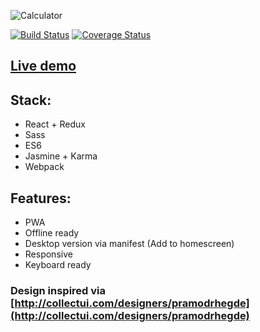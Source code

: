 ![Calculator](https://dl.dropboxusercontent.com/u/4633623/calctwitter.png)

[![Build Status](https://travis-ci.org/iondrimba/react-calculator.svg?branch=master)](https://travis-ci.org/iondrimba/react-calculator)
 [![Coverage Status](https://coveralls.io/repos/github/iondrimba/react-calculator/badge.svg?branch=master)](https://coveralls.io/github/iondrimba/react-calculator?branch=master)

## [Live demo](https://calculator.iondrimbafilho.me/)

## Stack:

- React + Redux
- Sass
- ES6
- Jasmine + Karma
- Webpack

## Features:

- PWA
- Offline ready
- Desktop version via manifest (Add to homescreen)
- Responsive
- Keyboard ready


### Design inspired via [http://collectui.com/designers/pramodrhegde](http://collectui.com/designers/pramodrhegde)
